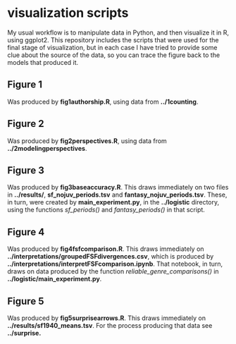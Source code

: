visualization scripts
=====================

My usual workflow is to manipulate data in Python, and then visualize it in R, using ggplot2. This repository includes the scripts that were used for the final stage of visualization, but in each case I have tried to provide some clue about the source of the data, so you can trace the figure back to the models that produced it.

Figure 1
--------

Was produced by **fig1authorship.R**, using data from **../1counting**.

Figure 2
---------

Was produced by **fig2perspectives.R**, using data from **../2modelingperspectives**.

Figure 3
---------

Was produced by **fig3baseaccuracy.R**. This draws immediately on two files in **../results/**, **sf_nojuv_periods.tsv** and **fantasy_nojuv_periods.tsv**. These, in turn, were created by **main_experiment.py**, in the **../logistic** directory, using the functions *sf_periods()* and *fantasy_periods()* in that script.

Figure 4
----------

Was produced by **fig4fsfcomparison.R**. This draws immediately on **../interpretations/groupedFSFdivergences.csv**, which is produced by **../interpretations/interpretFSFcomparison.ipynb**. That notebook, in turn, draws on data produced by the function *reliable_genre_comparisons()* in **../logistic/main_experiment.py**.

Figure 5
---------

Was produced by **fig5surprisearrows.R**. This draws immediately on **../results/sf1940_means.tsv**. For the process producing that data see **../surprise.**
